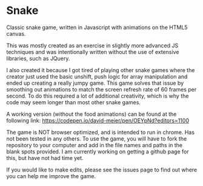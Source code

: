 # Snake
Classic snake game, written in Javascript with animations on the HTML5 canvas.

This was mostly created as an exercise in slightly more advanced JS techniques and was intentionally written without the use of
extensive libraries, such as JQuery.

I also created it because I got tired of playing other snake games where the creator just used the basic unshift, push logic for array manipulation and ended up creating a really jumpy game. This game solves that issue by smoothing out animations to match the screen refresh rate of 60 frames per second. To do this required a lot of additional creativity, which is why the code may seem longer than most other snake games. 

A working version (without the food animations) can be found at the following link:
https://codepen.io/david-meier/pen/OEYpNd?editors=1100

The game is NOT browser optimized, and is intended to run in chrome. Has not been tested in any others. 
To use the game, you will have to fork the repository to your computer and add in the file names and paths in the blank spots provided.
I am currently working on getting a github page for this, but have not had time yet. 

If you would like to make edits, please see the issues page to find out where you can help me improve the game. 
